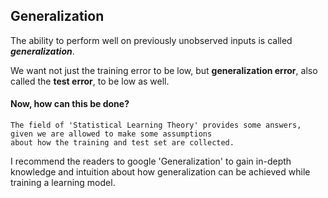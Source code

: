 ## **Generalization**

The ability to perform well on previously unobserved inputs is called ***generalization***.

We want not just the training error to be low, but **generalization error**, also called the **test error**, to be low as well.

#### Now, how can this be done?

    The field of 'Statistical Learning Theory' provides some answers, given we are allowed to make some assumptions
    about how the training and test set are collected.

I recommend the readers to google 'Generalization' to gain in-depth knowledge and intuition about how generalization can be achieved while training a learning model.
